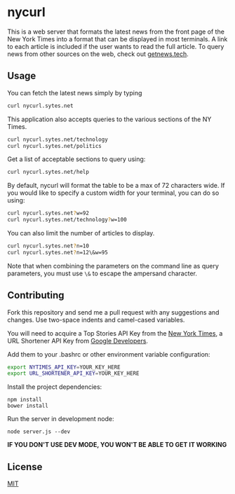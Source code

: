 # nycurl
This is a web server that formats the latest news from the front page of the
New York Times into a format that can be displayed in most terminals. A link
to each article is included if the user wants to read the full article.
To query news from other sources on the web, check out
[getnews.tech](https://github.com/omgimanerd/getnews.tech).

## Usage
You can fetch the latest news simply by typing  
```bash
curl nycurl.sytes.net
```
This application also accepts queries to the various sections of the NY Times.
```bash
curl nycurl.sytes.net/technology
curl nycurl.sytes.net/politics
```
Get a list of acceptable sections to query using:
```bash
curl nycurl.sytes.net/help
```
By default, nycurl will format the table to be a max of 72 characters wide.
If you would like to specify a custom width for your terminal, you can do so
using:
```bash
curl nycurl.sytes.net?w=92
curl nycurl.sytes.net/technology?w=100
```
You can also limit the number of articles to display.
```bash
curl nycurl.sytes.net?n=10
curl nycurl.sytes.net?n=12\&w=95
```
Note that when combining the parameters on the command line as query parameters,
you must use `\&` to escape the ampersand character.

## Contributing
Fork this repository and send me a pull request with any suggestions and
changes. Use two-space indents and camel-cased variables.

You will need to acquire a Top Stories API Key from the
[New York Times](http://developer.nytimes.com),
a URL Shortener API Key from
[Google Developers](https://console.developers.google.com).

Add them to your .bashrc or other environment variable configuration:
```bash
export NYTIMES_API_KEY=YOUR_KEY_HERE
export URL_SHORTENER_API_KEY=YOUR_KEY_HERE
```

Install the project dependencies:
```
npm install
bower install
```

Run the server in development node:
```
node server.js --dev
```
**IF YOU DON'T USE DEV MODE, YOU WON'T BE ABLE TO GET IT WORKING**

## License
[MIT](https://github.com/omgimanerd/nycurl/blob/master/LICENSE)
